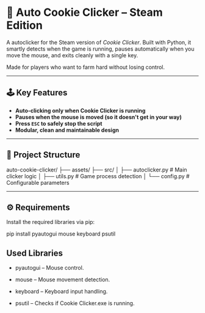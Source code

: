 # 🍪 Auto Cookie Clicker – Steam Edition

A autoclicker for the Steam version of *Cookie Clicker*. Built with Python, it smartly detects when the game is running, pauses automatically when you move the mouse, and exits cleanly with a single key.

Made for players who want to farm hard without losing control.

---

## 🕹️ Key Features

- **Auto-clicking only when Cookie Clicker is running**
- **Pauses when the mouse is moved (so it doesn't get in your way)**
- **Press `ESC` to safely stop the script**
- **Modular, clean and maintainable design**

---

## 📁 Project Structure
auto-cookie-clicker/
├── assets/
├── src/
│ ├── autoclicker.py # Main clicker logic
│ ├── utils.py # Game process detection
│ └── config.py # Configurable parameters


---

## ⚙️ Requirements

Install the required libraries via pip:


pip install pyautogui mouse keyboard psutil


## Used Libraries

- pyautogui – Mouse control.

- mouse – Mouse movement detection.

- keyboard – Keyboard input handling.

- psutil – Checks if Cookie Clicker.exe is running.

